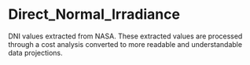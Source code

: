 # Direct_Normal_Irradiance
DNI values extracted from NASA. These extracted values are processed through a cost analysis converted to more readable and understandable data projections. 
